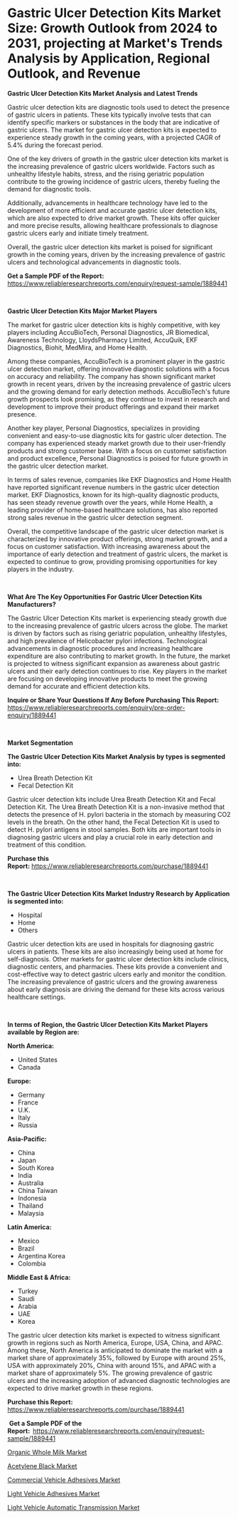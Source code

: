 <p><h1>Gastric Ulcer Detection Kits Market Size: Growth Outlook from 2024 to 2031, projecting at Market's Trends Analysis by Application, Regional Outlook, and Revenue</h1></p><p><strong>Gastric Ulcer Detection Kits Market Analysis and Latest Trends</strong></p>
<p><p>Gastric ulcer detection kits are diagnostic tools used to detect the presence of gastric ulcers in patients. These kits typically involve tests that can identify specific markers or substances in the body that are indicative of gastric ulcers. The market for gastric ulcer detection kits is expected to experience steady growth in the coming years, with a projected CAGR of 5.4% during the forecast period.</p><p>One of the key drivers of growth in the gastric ulcer detection kits market is the increasing prevalence of gastric ulcers worldwide. Factors such as unhealthy lifestyle habits, stress, and the rising geriatric population contribute to the growing incidence of gastric ulcers, thereby fueling the demand for diagnostic tools.</p><p>Additionally, advancements in healthcare technology have led to the development of more efficient and accurate gastric ulcer detection kits, which are also expected to drive market growth. These kits offer quicker and more precise results, allowing healthcare professionals to diagnose gastric ulcers early and initiate timely treatment.</p><p>Overall, the gastric ulcer detection kits market is poised for significant growth in the coming years, driven by the increasing prevalence of gastric ulcers and technological advancements in diagnostic tools.</p></p>
<p><strong>Get a Sample PDF of the Report:&nbsp;</strong> <a href="https://www.reliableresearchreports.com/enquiry/request-sample/1889441">https://www.reliableresearchreports.com/enquiry/request-sample/1889441</a></p>
<p>&nbsp;</p>
<p><strong>Gastric Ulcer Detection Kits Major Market Players</strong></p>
<p><p>The market for gastric ulcer detection kits is highly competitive, with key players including AccuBioTech, Personal Diagnostics, JR Biomedical, Awareness Technology, LloydsPharmacy Limited, AccuQuik, EKF Diagnostics, Biohit, MedMira, and Home Health.</p><p>Among these companies, AccuBioTech is a prominent player in the gastric ulcer detection market, offering innovative diagnostic solutions with a focus on accuracy and reliability. The company has shown significant market growth in recent years, driven by the increasing prevalence of gastric ulcers and the growing demand for early detection methods. AccuBioTech's future growth prospects look promising, as they continue to invest in research and development to improve their product offerings and expand their market presence.</p><p>Another key player, Personal Diagnostics, specializes in providing convenient and easy-to-use diagnostic kits for gastric ulcer detection. The company has experienced steady market growth due to their user-friendly products and strong customer base. With a focus on customer satisfaction and product excellence, Personal Diagnostics is poised for future growth in the gastric ulcer detection market.</p><p>In terms of sales revenue, companies like EKF Diagnostics and Home Health have reported significant revenue numbers in the gastric ulcer detection market. EKF Diagnostics, known for its high-quality diagnostic products, has seen steady revenue growth over the years, while Home Health, a leading provider of home-based healthcare solutions, has also reported strong sales revenue in the gastric ulcer detection segment.</p><p>Overall, the competitive landscape of the gastric ulcer detection market is characterized by innovative product offerings, strong market growth, and a focus on customer satisfaction. With increasing awareness about the importance of early detection and treatment of gastric ulcers, the market is expected to continue to grow, providing promising opportunities for key players in the industry.</p></p>
<p>&nbsp;</p>
<p><strong>What Are The Key Opportunities For Gastric Ulcer Detection Kits Manufacturers?</strong></p>
<p><p>The Gastric Ulcer Detection Kits market is experiencing steady growth due to the increasing prevalence of gastric ulcers across the globe. The market is driven by factors such as rising geriatric population, unhealthy lifestyles, and high prevalence of Helicobacter pylori infections. Technological advancements in diagnostic procedures and increasing healthcare expenditure are also contributing to market growth. In the future, the market is projected to witness significant expansion as awareness about gastric ulcers and their early detection continues to rise. Key players in the market are focusing on developing innovative products to meet the growing demand for accurate and efficient detection kits.</p></p>
<p><strong>Inquire or Share Your Questions If Any Before Purchasing This Report:</strong> <a href="https://www.reliableresearchreports.com/enquiry/pre-order-enquiry/1889441">https://www.reliableresearchreports.com/enquiry/pre-order-enquiry/1889441</a></p>
<p>&nbsp;</p>
<p><strong>Market Segmentation</strong></p>
<p><strong>The Gastric Ulcer Detection Kits Market Analysis by types is segmented into:</strong></p>
<p><ul><li>Urea Breath Detection Kit</li><li>Fecal Detection Kit</li></ul></p>
<p><p>Gastric ulcer detection kits include Urea Breath Detection Kit and Fecal Detection Kit. The Urea Breath Detection Kit is a non-invasive method that detects the presence of H. pylori bacteria in the stomach by measuring CO2 levels in the breath. On the other hand, the Fecal Detection Kit is used to detect H. pylori antigens in stool samples. Both kits are important tools in diagnosing gastric ulcers and play a crucial role in early detection and treatment of this condition.</p></p>
<p><strong>Purchase this Report:&nbsp;</strong><a href="https://www.reliableresearchreports.com/purchase/1889441">https://www.reliableresearchreports.com/purchase/1889441</a></p>
<p>&nbsp;</p>
<p><strong>The Gastric Ulcer Detection Kits Market Industry Research by Application is segmented into:</strong></p>
<p><ul><li>Hospital</li><li>Home</li><li>Others</li></ul></p>
<p><p>Gastric ulcer detection kits are used in hospitals for diagnosing gastric ulcers in patients. These kits are also increasingly being used at home for self-diagnosis. Other markets for gastric ulcer detection kits include clinics, diagnostic centers, and pharmacies. These kits provide a convenient and cost-effective way to detect gastric ulcers early and monitor the condition. The increasing prevalence of gastric ulcers and the growing awareness about early diagnosis are driving the demand for these kits across various healthcare settings.</p></p>
<p>&nbsp;</p>
<p><strong>In terms of Region, the Gastric Ulcer Detection Kits Market Players available by Region are:</strong></p>
<p>
    <p> <strong> North America: </strong>
        <ul>
            <li>United States</li>
            <li>Canada</li>
        </ul>
        </p> 
    <p> <strong> Europe: </strong>
        <ul>
            <li>Germany</li>
            <li>France</li>
            <li>U.K.</li>
            <li>Italy</li>
            <li>Russia</li>
        </ul>
        </p> 
    <p> <strong> Asia-Pacific: </strong>
        <ul>
            <li>China</li>
            <li>Japan</li>
            <li>South Korea</li>
            <li>India</li>
            <li>Australia</li>
            <li>China Taiwan</li>
            <li>Indonesia</li>
            <li>Thailand</li>
            <li>Malaysia</li>
        </ul>
        </p> 
    <p> <strong> Latin America: </strong>
        <ul>
            <li>Mexico</li>
            <li>Brazil</li>
            <li>Argentina Korea</li>
            <li>Colombia</li>
        </ul>
        </p> 
    <p> <strong> Middle East & Africa: </strong>
        <ul>
            <li>Turkey</li>
            <li>Saudi</li>
            <li>Arabia</li>
            <li>UAE</li>
            <li>Korea</li>
        </ul>
    </p>
    </p>
<p><p>The gastric ulcer detection kits market is expected to witness significant growth in regions such as North America, Europe, USA, China, and APAC. Among these, North America is anticipated to dominate the market with a market share of approximately 35%, followed by Europe with around 25%, USA with approximately 20%, China with around 15%, and APAC with a market share of approximately 5%. The growing prevalence of gastric ulcers and the increasing adoption of advanced diagnostic technologies are expected to drive market growth in these regions.</p></p>
<p><strong>Purchase this Report: </strong><a href="https://www.reliableresearchreports.com/purchase/1889441">https://www.reliableresearchreports.com/purchase/1889441</a></p>
<p>&nbsp;<strong>Get a Sample PDF of the Report:&nbsp;&nbsp;</strong><a href="https://www.reliableresearchreports.com/enquiry/request-sample/1889441">https://www.reliableresearchreports.com/enquiry/request-sample/1889441</a></p>
<p><strong></strong></p>
<p><p><a href="https://view.publitas.com/reportprime-1/global-organic-whole-milk-market-by-types-applications-and-major-players-with-regional-growth-rate-analysis-and-development-situation-from-2024-to-2031/">Organic Whole Milk Market</a></p><p><a href="https://view.publitas.com/reportprime-1/acetylene-black-market-size-market-trends-and-growth-outlook-forecasted-for-period-from-2024-to-2031/">Acetylene Black Market</a></p><p><a href="https://iodized-pantydraco-05c.notion.site/Commercial-Vehicle-Adhesives-Market-with-the-goal-of-estimating-the-market-size-and-future-growth-po-d0fb10411a314641b427b986b995f908">Commercial Vehicle Adhesives Market</a></p><p><a href="https://military-diascia-e68.notion.site/Global-Light-Vehicle-Adhesives-Market-by-Types-Applications-and-Major-Players-with-Regional-Growt-c90081a32040469dadb5afdd91cdb81d">Light Vehicle Adhesives Market</a></p><p><a href="https://zircon-bluebell-299.notion.site/Light-Vehicle-Automatic-Transmission-Market-Research-Report-Provides-thorough-Industry-Overview-whi-218f35c9370e41f390bb9182c6e60270">Light Vehicle Automatic Transmission Market</a></p></p>